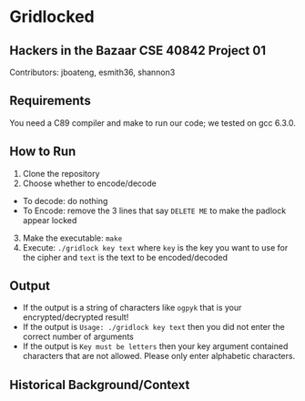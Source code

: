 # Gridlocked
## Hackers in the Bazaar CSE 40842 Project 01 
Contributors: jboateng, esmith36, shannon3

## Requirements 
You need a C89 compiler and make to run our code; we tested on gcc 6.3.0.

## How to Run
1. Clone the repository
2. Choose whether to encode/decode 
- To decode: do nothing 
- To Encode: remove the 3 lines that say `DELETE ME` to make the padlock appear locked 
3. Make the executable: `make` 
4. Execute: `./gridlock key text` where `key` is the key you want to use for the cipher and `text` is the text to be encoded/decoded

## Output 
- If the output is a string of characters like `ogpyk` that is your encrypted/decrypted result! 
- If the output is `Usage: ./gridlock key text` then you did not enter the correct number of arguments 
- If the output is `Key must be letters` then your key argument contained characters that are not allowed. Please only enter alphabetic characters. 

## Historical Background/Context 



